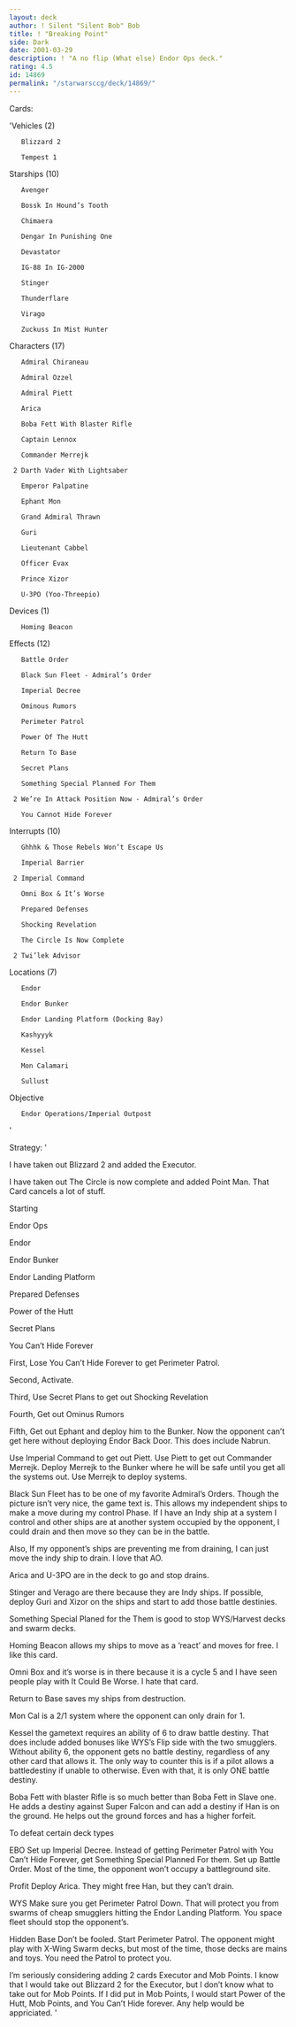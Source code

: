 ```yaml
---
layout: deck
author: ! Silent "Silent Bob" Bob
title: ! "Breaking Point"
side: Dark
date: 2001-03-29
description: ! "A no flip (What else) Endor Ops deck."
rating: 4.5
id: 14869
permalink: "/starwarsccg/deck/14869/"
---
```

Cards: 

'Vehicles (2)

       Blizzard 2 

       Tempest 1 


Starships (10)

       Avenger 

       Bossk In Hound’s Tooth 

       Chimaera 

       Dengar In Punishing One 

       Devastator 

       IG-88 In IG-2000 

       Stinger 

       Thunderflare 

       Virago 

       Zuckuss In Mist Hunter 


Characters (17)

       Admiral Chiraneau 

       Admiral Ozzel 

       Admiral Piett 

       Arica 

       Boba Fett With Blaster Rifle 

       Captain Lennox 

       Commander Merrejk 

     2 Darth Vader With Lightsaber 

       Emperor Palpatine 

       Ephant Mon 

       Grand Admiral Thrawn 

       Guri 

       Lieutenant Cabbel 

       Officer Evax 

       Prince Xizor 

       U-3PO (Yoo-Threepio) 


Devices (1)

       Homing Beacon 


Effects (12)

       Battle Order 

       Black Sun Fleet - Admiral’s Order 

       Imperial Decree 

       Ominous Rumors 

       Perimeter Patrol 

       Power Of The Hutt 

       Return To Base 

       Secret Plans 

       Something Special Planned For Them 

     2 We’re In Attack Position Now - Admiral’s Order 

       You Cannot Hide Forever 


Interrupts (10)

       Ghhhk & Those Rebels Won’t Escape Us 

       Imperial Barrier 

     2 Imperial Command 

       Omni Box & It’s Worse 

       Prepared Defenses 

       Shocking Revelation 

       The Circle Is Now Complete 

     2 Twi’lek Advisor 


Locations (7)

       Endor 

       Endor Bunker 

       Endor Landing Platform (Docking Bay) 

       Kashyyyk 

       Kessel 

       Mon Calamari 

       Sullust 


Objective

       Endor Operations/Imperial Outpost 

'

Strategy: '

I have taken out Blizzard 2 and added the Executor.


I have taken out The Circle is now complete and added Point Man.  That Card cancels a lot of stuff.


Starting


Endor Ops

Endor

Endor Bunker

Endor Landing Platform

Prepared Defenses

Power of the Hutt

Secret Plans

You Can’t Hide Forever


First, Lose You Can’t Hide Forever to get Perimeter Patrol.


Second, Activate.


Third, Use Secret Plans to get out Shocking Revelation


Fourth, Get out Ominus Rumors


Fifth, Get out Ephant and deploy him to the Bunker.  Now the opponent can’t get here without deploying Endor Back Door.  This does include Nabrun.


Use Imperial Command to get out Piett.  Use Piett to get out Commander Merrejk.  Deploy Merrejk to the Bunker where he will be safe until you get all the systems out.  Use Merrejk to deploy systems.


Black Sun Fleet has to be one of my favorite Admiral’s Orders.  Though the picture isn’t very nice, the game text is.  This allows my independent ships to make a move during my control Phase.  If I have an Indy ship at a system I control and other ships are at another system occupied by the opponent, I could drain and then move so they can be in the battle.


Also, If my opponent’s ships are preventing me from draining, I can just move the indy ship to drain.  I love that AO.


Arica and U-3PO are in the deck to go and stop drains.


Stinger and Verago are there because they are Indy ships.  If possible, deploy Guri and Xizor on the ships and start to add those battle destinies.


Something Special Planed for the Them is good to stop WYS/Harvest decks and swarm decks.


Homing Beacon allows my ships to move as a ’react’ and moves for free.  I like this card.


Omni Box and it’s worse is in there because it is a cycle 5 and I have seen people play with It Could Be Worse.  I hate that card.


Return to Base saves my ships from destruction.


Mon Cal is a 2/1 system where the opponent can only drain for 1.


Kessel the gametext requires an ability of 6 to draw battle destiny.  That does include added bonuses like WYS’s Flip side with the two smugglers.  Without ability 6, the opponent gets no battle destiny, regardless of any other card that allows it.  The only way to counter this is if a pilot allows a battledestiny if unable to otherwise.  Even with that, it is only ONE battle destiny.


Boba Fett with blaster Rifle is so much better than Boba Fett in Slave one.  He adds a destiny against Super Falcon and can add a destiny if Han is on the ground.  He helps out the ground forces and has a higher forfeit.



To defeat certain deck types


EBO Set up Imperial Decree.  Instead of getting Perimeter Patrol with You Can’t Hide Forever, get Something Special Planned For them.  Set up Battle Order.  Most of the time, the opponent won’t occupy a battleground site.


Profit Deploy Arica.  They might free Han, but they can’t drain.


WYS Make sure you get Perimeter Patrol Down.  That will protect you from swarms of cheap smugglers hitting the Endor Landing Platform.  You space fleet should stop the opponent’s.


Hidden Base Don’t be fooled.  Start Perimeter Patrol.  The opponent might play with X-Wing Swarm decks, but most of the time, those decks are mains and toys.  You need the Patrol to protect you.


I’m seriously considering adding 2 cards Executor and Mob Points.  I know that I would take out Blizzard 2 for the Executor, but I don’t know what to take out for Mob Points.  If I did put in Mob Points, I would start Power of the Hutt, Mob Points, and You Can’t Hide forever.  Any help would be appriciated.     '
